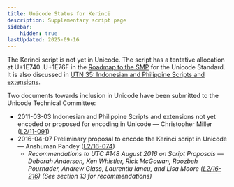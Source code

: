 ```yaml
---
title: Unicode Status for Kerinci
description: Supplementary script page
sidebar:
    hidden: true
lastUpdated: 2025-09-16
---
```


The Kerinci script is not yet in Unicode. The script has a tentative allocation at U+1E740..U+1E76F in the [Roadmap to the SMP](http://www.unicode.org/roadmaps/smp/) for the Unicode Standard. It is also discussed in [UTN 35: Indonesian and Philippine Scripts and extensions](https://www.unicode.org/notes/tn35/).

Two documents towards inclusion in Unicode have been submitted to the Unicode Technical Committee:
- 2011-03-03 Indonesian and Philippine Scripts and extensions not yet encoded or proposed for encoding in Unicode — Christopher Miller ([L2/11-091](http://www.unicode.org/cgi-bin/GetMatchingDocs.pl?L2/11-091))
- 2016-04-07 Preliminary proposal to encode the Kerinci script in Unicode — Anshuman Pandey ([L2/16-074](http://www.unicode.org/cgi-bin/GetMatchingDocs.pl?L2/16-074))
  - _Recommendations to UTC #148 August 2016 on Script Proposals — Deborah Anderson, Ken Whistler, Rick McGowan, Roozbeh Pournader, Andrew Glass, Laurentiu Iancu, and Lisa Moore ([L2/16-216](http://www.unicode.org/cgi-bin/GetMatchingDocs.pl?L2/16-216)) (See section 13 for recommendations)_
